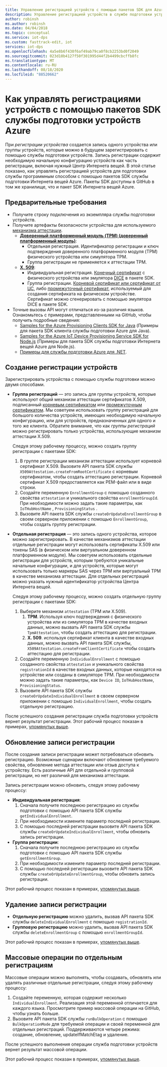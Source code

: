```yaml
---
title: Управление регистрацией устройств с помощью пакетов SDK для Azure DP
description: Управление регистрацией устройств в службе подготовки устройств для центра Интернета вещей с помощью пакетов SDK для служб
author: robinsh
ms.author: robinsh
ms.date: 04/04/2018
ms.topic: conceptual
ms.service: iot-dps
ms.custom: fasttrack-edit, iot
services: iot-dps
ms.openlocfilehash: 4a5e8b6f430f6af49ab79ca0f8cb2253bd0f2049
ms.sourcegitcommit: 023d10b4127f50f301995d44f2b4499cbcffb8fc
ms.translationtype: MT
ms.contentlocale: ru-RU
ms.lasthandoff: 08/18/2020
ms.locfileid: "88520662"
---
```

# <a name="how-to-manage-device-enrollments-with-azure-device-provisioning-service-sdks"></a>Как управлять регистрациями устройств с помощью пакетов SDK службы подготовки устройств Azure
При *регистрации устройства* создается запись одного устройства или группы устройств, которые можно в будущем зарегистрировать с помощью службы подготовки устройств. Запись регистрации содержит необходимую начальную конфигурацию устройств как часть регистрации, включая нужный Центр Интернета вещей. В этой статье показано, как управлять регистрацией устройств для подготовки службы программным способом с помощью пакетов SDK службы подготовки Интернета вещей Azure.  Пакеты SDK доступны в GitHub в том же хранилище, что и пакет SDK Интернета вещей Azure.

## <a name="prerequisites"></a>Предварительные требования
* Получите строку подключения из экземпляра службы подготовки устройств.
* Получите артефакты безопасности устройства для используемого [механизма аттестации](concepts-security.md#attestation-mechanism).
    * [**Доверенный платформенный модуль (TPM) (доверенный платформенный модуль)**](/azure/iot-dps/concepts-security#trusted-platform-module):
        * Отдельная регистрация. Идентификатор регистрации и ключ подтверждения доверенного платформенного модуля (TPM) физического устройства или симулятора TPM.
        * Группа регистрации не применяется к аттестации TPM.
    * [**X. 509**](/azure/iot-dps/concepts-security):
        * Индивидуальная регистрация. [Конечный сертификат](/azure/iot-dps/concepts-security) с физического устройства или эмулятора [DICE](https://azure.microsoft.com/blog/azure-iot-supports-new-security-hardware-to-strengthen-iot-security/) в пакете SDK.
        * Группа регистрации. [Корневой сертификат или сертификат от ЦС](/azure/iot-dps/concepts-security#root-certificate), либо [промежуточный сертификат](/azure/iot-dps/concepts-security#intermediate-certificate), используемый для создания сертификата на физическом устройстве.  Сертификат можно сгенерировать с помощью эмулятора DICE в пакете SDK.
* Точные вызовы API могут отличаться из-за различия языков. Ознакомьтесь с примерами, представленными на GitHub, чтобы получить подробные сведения:
   * [Samples for the Azure Provisioning Clients SDK for Java](https://github.com/Azure/azure-iot-sdk-java/tree/master/provisioning/provisioning-samples) (Примеры для пакета SDK клиента службы подготовки Azure для Java).
   * [Samples for the Azure IoT Device Provisioning Service SDK for Node.js](https://github.com/Azure/azure-iot-sdk-node/tree/master/provisioning/service/samples) (Примеры для пакета SDK службы подготовки Интернета вещей Azure для Node.js).
   * [Примеры для службы подготовки Azure для .NET](https://github.com/Azure/azure-iot-sdk-csharp/tree/master/provisioning/service/samples).

## <a name="create-a-device-enrollment"></a>Создание регистрации устройств
Зарегистрировать устройства с помощью службы подготовки можно двумя способами.

* **Группа регистраций** — это запись для группы устройств, которые используют общий механизм аттестации сертификатов X.509, подписанный [корневым сертификатом](https://docs.microsoft.com/azure/iot-dps/concepts-security#root-certificate) или [промежуточным сертификатом](https://docs.microsoft.com/azure/iot-dps/concepts-security#intermediate-certificate). Мы советуем использовать группу регистраций для большого количества устройств, имеющих необходимую начальную конфигурацию, или для устройств, предназначенных для одного и того же клиента. Обратите внимание, что как *группы регистраций* можно регистрировать только устройства, использующие механизм аттестации X.509. 

    Следуя этому рабочему процессу, можно создать группу регистрации с пакетами SDK:

    1. В группе регистрации механизм аттестации использует корневой сертификат X.509.  Вызовите API пакета SDK службы ```X509Attestation.createFromRootCertificate``` с корневым сертификатом, чтобы создать аттестацию регистрации.  Корневой сертификат X.509 предоставляется как PEM-файл или в виде строки.
    1. Создайте переменную ```EnrollmentGroup``` с помощью созданного свойства ```attestation``` и уникального свойства ```enrollmentGroupId```.  При необходимости можно задать такие параметры, как ```IoTHubHostName``` , ```ProvisioningStatus``` .
    2. Вызовите API пакета SDK службы ```createOrUpdateEnrollmentGroup``` в своем серверном приложении с помощью ```EnrollmentGroup```, чтобы создать группу регистрации.

* **Отдельная регистрация** — это запись одного устройства, которое можно зарегистрировать. В качестве механизмов аттестации отдельные регистрации могут использовать сертификаты X.509 или токены SAS (в физическом или виртуальном доверенном платформенном модуле). Мы советуем использовать отдельные регистрации для устройств, которым требуются уникальные начальные конфигурации, и для устройств, которые могут использовать только маркеры SAS через TPM или виртуальный TPM в качестве механизма аттестации. Для отдельных регистраций можно указать нужный идентификатор устройства Центра Интернета вещей.

    Следуя этому рабочему процессу, можно создать отдельную группу регистрации с пакетами SDK:
    
    1. Выберите механизм ```attestation``` (TPM или X.509).
        1. **TPM**. Используя ключ подтверждения с физического устройства или из симулятора TPM в качестве входных данных, можно вызвать API пакета SDK службы ```TpmAttestation```, чтобы создать аттестацию для регистрации. 
        2. **X. 509**. используя сертификат клиента в качестве входных данных, можно вызвать API пакета SDK службы, ```X509Attestation.createFromClientCertificate``` чтобы создать аттестацию для регистрации.
    2. Создайте переменную ```IndividualEnrollment``` с помощью созданного свойства ```attestation``` и уникального свойства ```registrationId``` в качестве входных данных, которые находятся на устройстве или созданы в симуляторе TPM.  При необходимости можно задать такие параметры, как ```Device ID```, ```IoTHubHostName```, ```ProvisioningStatus```.
    3. Вызовите API пакета SDK службы ```createOrUpdateIndividualEnrollment``` в своем серверном приложении с помощью ```IndividualEnrollment```, чтобы создать отдельную регистрацию.

После успешного создания регистрации служба подготовки устройств вернет результат регистрации. Этот рабочий процесс показан в примерах, [упомянутых выше](#prerequisites).

## <a name="update-an-enrollment-entry"></a>Обновление записи регистрации

После создания записи регистрации может потребоваться обновить регистрацию.  Возможные сценарии включают обновление требуемого свойства, обновление метода аттестации или отзыв доступа к устройству.  Есть различные API для отдельной и групповой регистрации, но нет различий для механизма аттестации.

Запись регистрации можно обновить, следуя этому рабочему процессу:
* **Индивидуальная регистрация**:
    1. Сначала получите последнюю регистрацию из службы подготовки с помощью API пакета SDK службы ```getIndividualEnrollment```.
    2. При необходимости измените параметр последней регистрации. 
    3. С помощью последней регистрации вызовите API пакета SDK службы ```createOrUpdateIndividualEnrollment```, чтобы обновить запись регистрации.
* **Группа регистрации**:
    1. Сначала получите последнюю регистрацию из службы подготовки с помощью API пакета SDK службы ```getEnrollmentGroup```.
    2. При необходимости измените параметр последней регистрации.
    3. С помощью последней регистрации вызовите API пакета SDK службы ```createOrUpdateEnrollmentGroup```, чтобы обновить запись регистрации.

Этот рабочий процесс показан в примерах, [упомянутых выше](#prerequisites).

## <a name="remove-an-enrollment-entry"></a>Удаление записи регистрации

* **Отдельную регистрацию** можно удалить, вызвав API пакета SDK службы ```deleteIndividualEnrollment``` с помощью ```registrationId```.
* **Групповую регистрацию** можно удалить, вызвав API пакета SDK службы ```deleteEnrollmentGroup``` с помощью ```enrollmentGroupId```.

Этот рабочий процесс показан в примерах, [упомянутых выше](#prerequisites).

## <a name="bulk-operation-on-individual-enrollments"></a>Массовые операции по отдельным регистрациям

Массовые операции можно выполнять, чтобы создавать, обновлять или удалять различные отдельные регистрации, следуя этому рабочему процессу:

1. Создайте переменную, которая содержит несколько ```IndividualEnrollment```.  Реализация этой переменной отличается для каждого языка.  Просмотрите пример массовой операции на GitHub, чтобы узнать больше.
2. Вызовите API пакета SDK службы ```runBulkOperation``` с помощью ```BulkOperationMode``` для требуемой операции и своей переменной для отдельных регистраций. Поддерживаются четыре режима: создание, обновление, updateIfMatchEtag и удаление.

После успешного выполнения операции служба подготовки устройств вернет результат массовой операции.

Этот рабочий процесс показан в примерах, [упомянутых выше](#prerequisites).
